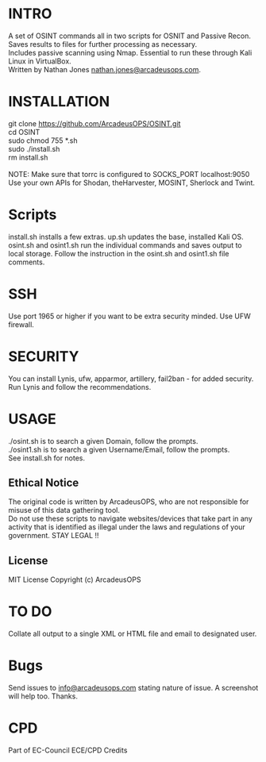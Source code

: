 # INTRO
A set of OSINT commands all in two scripts for OSNIT and Passive Recon. Saves results to files for further processing as necessary. <br/>
Includes passive scanning using Nmap. Essential to run these through Kali Linux in VirtualBox. <br/>
Written by Nathan Jones nathan.jones@arcadeusops.com. <br/>

# INSTALLATION
git clone https://github.com/ArcadeusOPS/OSINT.git <br/>
cd OSINT <br/>
sudo chmod 755 *.sh <br/>
sudo ./install.sh <br/>
rm install.sh <br/>
<br/>
NOTE: Make sure that torrc is configured to SOCKS_PORT localhost:9050 <br/>
Use your own APIs for Shodan, theHarvester, MOSINT, Sherlock and Twint. <br/>

# Scripts
install.sh installs a few extras. up.sh updates the base, installed Kali OS. <br/>
osint.sh and osint1.sh run the individual commands and saves output to local storage. Follow the instruction in the osint.sh and osint1.sh file comments. <br/>

# SSH
Use port 1965 or higher if you want to be extra security minded. Use UFW firewall. <br/>

# SECURITY
You can install Lynis, ufw, apparmor, artillery, fail2ban - for added security. <br/>
Run Lynis and follow the recommendations. <br/>

# USAGE
./osint.sh is to search a given Domain, follow the prompts. <br/>
./osint1.sh is to search a given Username/Email, follow the prompts. <br/>
See install.sh for notes. <br/>

## Ethical Notice
The original code is written by ArcadeusOPS, who are not responsible for misuse of this data gathering tool.  <br/>
Do not use these scripts to navigate websites/devices that take part in any activity that is identified as illegal under the laws and regulations of your government. STAY LEGAL !! <br/>

## License
MIT License
Copyright (c) ArcadeusOPS

# TO DO
Collate all output to a single XML or HTML file and email to designated user.

# Bugs
Send issues to info@arcadeusops.com stating nature of issue. A screenshot will help too. Thanks.

# CPD
Part of EC-Council ECE/CPD Credits
